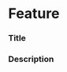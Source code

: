 # Feature

<!--

[!] Be sure to include "weight" for specifying how difficult the implementation will be.

[!] Be sure to include a priority level for how important a feature is and how soon the delivery should be.

-->

### Title
<!--
Include a brief blurb on the feature

example: Foobar integration
-->

### Description
<!--
Include a detailed description of what the feature is and any relevant information needed for implementation

example: Can we get support for foobar?  Go to api.foobar.com and implement the baz endpoint.
-->
